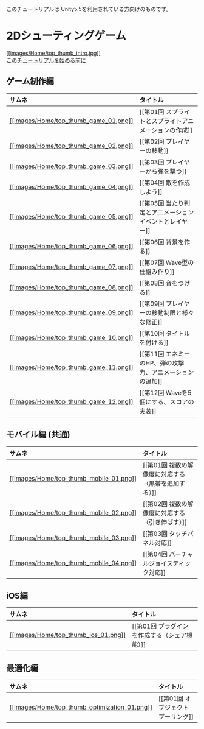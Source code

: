 このチュートリアルは Unity5.5を利用されている方向けのものです。

2Dシューティングゲーム
=====================

[[[images/Home/top_thumb_intro.jpg]]<br>このチュートリアルを始める前に](このチュートリアルを始める前に)



## ゲーム制作編

サムネ|タイトル
:---|:---
[[[images/Home/top_thumb_game_01.png]]]()|[[第01回 スプライトとスプライトアニメーションの作成]]
[[[images/Home/top_thumb_game_02.png]]]()|[[第02回 プレイヤーの移動]]
[[[images/Home/top_thumb_game_03.png]]]()|[[第03回 プレイヤーから弾を撃つ]]
[[[images/Home/top_thumb_game_04.png]]]()|[[第04回 敵を作成しよう]]
[[[images/Home/top_thumb_game_05.png]]]()|[[第05回 当たり判定とアニメーションイベントとレイヤー]]
[[[images/Home/top_thumb_game_06.png]]]()|[[第06回 背景を作る]]
[[[images/Home/top_thumb_game_07.png]]]()|[[第07回 Wave型の仕組み作り]]
[[[images/Home/top_thumb_game_08.png]]]()|[[第08回 音をつける]]
[[[images/Home/top_thumb_game_09.png]]]()|[[第09回 プレイヤーの移動制限と様々な修正]]
[[[images/Home/top_thumb_game_10.png]]]()|[[第10回 タイトルを付ける]]
[[[images/Home/top_thumb_game_11.png]]]()|[[第11回 エネミーのHP、弾の攻撃力、アニメーションの追加]]
[[[images/Home/top_thumb_game_12.png]]]()|[[第12回 Waveを5個にする、スコアの実装]]


## モバイル編 (共通)

サムネ|タイトル
:---|:---
[[[images/Home/top_thumb_mobile_01.png]]]()|[[第01回 複数の解像度に対応する（黒帯を追加する）]]
[[[images/Home/top_thumb_mobile_02.png]]]()|[[第02回 複数の解像度に対応する（引き伸ばす）]]
[[[images/Home/top_thumb_mobile_03.png]]]()|[[第03回 タッチパネル対応]]
[[[images/Home/top_thumb_mobile_04.png]]]()|[[第04回 バーチャルジョイスティック対応]]

## iOS編

サムネ|タイトル
:---|:---
[[[images/Home/top_thumb_ios_01.png]]]()|[[第01回 プラグインを作成する（シェア機能）]]



## 最適化編

サムネ|タイトル
:---|:---
[[[images/Home/top_thumb_optimization_01.png]]]()|[[第01回 オブジェクトプーリング]]
